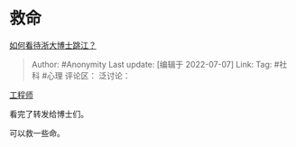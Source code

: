 # 救命
[如何看待浙大博士跳江？](https://www.zhihu.com/question/298233319/answer/2562081694)

> Author: #Anonymity
> Last update: [编辑于 2022-07-07]
> Link:
> Tag: #社科 #心理
> 评论区：
> 泛讨论：

[工程师](https://www.zhihu.com/question/327471497/answer/716941677)

看完了转发给博士们。

可以救一些命。
